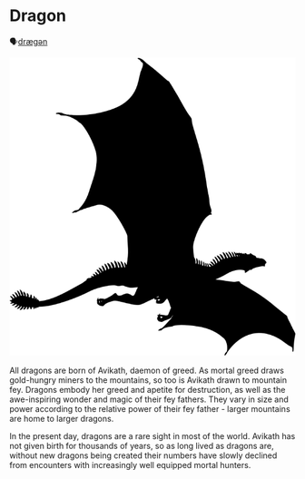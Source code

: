 # Dragon
🗣[drægən]()

![](dragon.png)

All dragons are born of Avikath, daemon of greed. As mortal greed draws gold-hungry miners to the mountains, so too is Avikath drawn to mountain fey. Dragons embody her greed and apetite for destruction, as well as the awe-inspiring wonder and magic of their fey fathers. They vary in size and power according to the relative power of their fey father - larger mountains are home to larger dragons.

In the present day, dragons are a rare sight in most of the world. Avikath has not given birth for thousands of years, so as long lived as dragons are, without new dragons being created their numbers have slowly declined from encounters with increasingly well equipped mortal hunters.